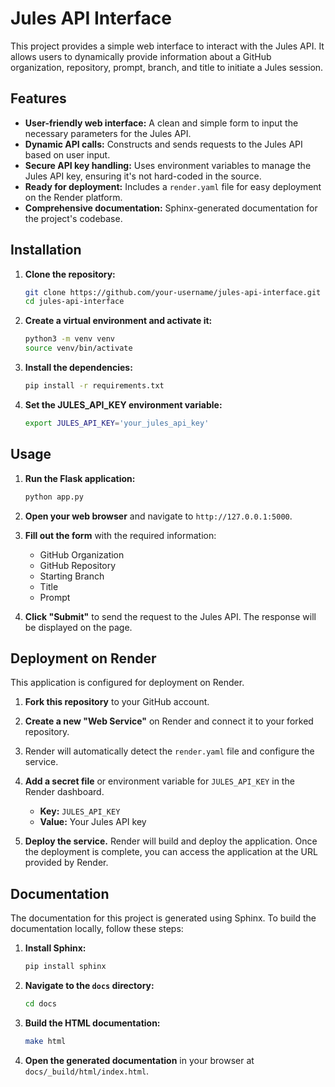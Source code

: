 # Jules API Interface

This project provides a simple web interface to interact with the Jules API. It allows users to dynamically provide information about a GitHub organization, repository, prompt, branch, and title to initiate a Jules session.

## Features

-   **User-friendly web interface:** A clean and simple form to input the necessary parameters for the Jules API.
-   **Dynamic API calls:** Constructs and sends requests to the Jules API based on user input.
-   **Secure API key handling:** Uses environment variables to manage the Jules API key, ensuring it's not hard-coded in the source.
-   **Ready for deployment:** Includes a `render.yaml` file for easy deployment on the Render platform.
-   **Comprehensive documentation:** Sphinx-generated documentation for the project's codebase.

## Installation

1.  **Clone the repository:**
    ```bash
    git clone https://github.com/your-username/jules-api-interface.git
    cd jules-api-interface
    ```

2.  **Create a virtual environment and activate it:**
    ```bash
    python3 -m venv venv
    source venv/bin/activate
    ```

3.  **Install the dependencies:**
    ```bash
    pip install -r requirements.txt
    ```

4.  **Set the JULES_API_KEY environment variable:**
    ```bash
    export JULES_API_KEY='your_jules_api_key'
    ```

## Usage

1.  **Run the Flask application:**
    ```bash
    python app.py
    ```

2.  **Open your web browser** and navigate to `http://127.0.0.1:5000`.

3.  **Fill out the form** with the required information:
    -   GitHub Organization
    -   GitHub Repository
    -   Starting Branch
    -   Title
    -   Prompt

4.  **Click "Submit"** to send the request to the Jules API. The response will be displayed on the page.

## Deployment on Render

This application is configured for deployment on Render.

1.  **Fork this repository** to your GitHub account.

2.  **Create a new "Web Service"** on Render and connect it to your forked repository.

3.  Render will automatically detect the `render.yaml` file and configure the service.

4.  **Add a secret file** or environment variable for `JULES_API_KEY` in the Render dashboard.
    -   **Key:** `JULES_API_KEY`
    -   **Value:** Your Jules API key

5.  **Deploy the service.** Render will build and deploy the application. Once the deployment is complete, you can access the application at the URL provided by Render.

## Documentation

The documentation for this project is generated using Sphinx. To build the documentation locally, follow these steps:

1.  **Install Sphinx:**
    ```bash
    pip install sphinx
    ```

2.  **Navigate to the `docs` directory:**
    ```bash
    cd docs
    ```

3.  **Build the HTML documentation:**
    ```bash
    make html
    ```

4.  **Open the generated documentation** in your browser at `docs/_build/html/index.html`.
